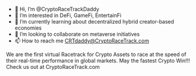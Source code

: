 - 👋 Hi, I’m @CryptoRaceTrackDaddy
- 👀 I’m interested in DeFi, GameFi, EntertainFi
- 🌱 I’m currently learning about decentralized hybrid creator-based economies
- 💞️ I’m looking to collaborate on metaverse initiatives
- 📫 How to reach me CRTdaddy@CryptoRaceTrack.com

We are the first virtual Racetrack for Crypto Assets to race at the speed of their real-time performance in global markets.  May the fastest Crypto Win!!! 
Check us out at CryptoRaceTrack.com
